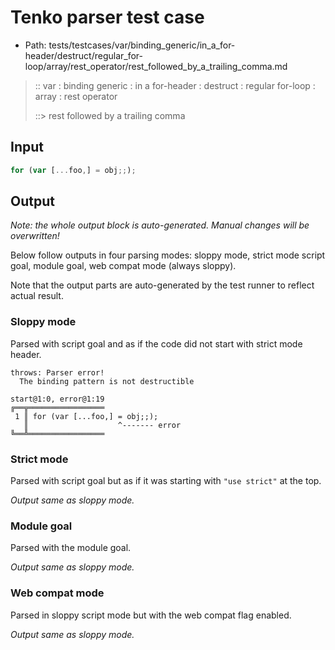 # Tenko parser test case

- Path: tests/testcases/var/binding_generic/in_a_for-header/destruct/regular_for-loop/array/rest_operator/rest_followed_by_a_trailing_comma.md

> :: var : binding generic : in a for-header : destruct : regular for-loop : array : rest operator
>
> ::> rest followed by a trailing comma

## Input


`````js
for (var [...foo,] = obj;;);
`````

## Output

_Note: the whole output block is auto-generated. Manual changes will be overwritten!_

Below follow outputs in four parsing modes: sloppy mode, strict mode script goal, module goal, web compat mode (always sloppy).

Note that the output parts are auto-generated by the test runner to reflect actual result.

### Sloppy mode

Parsed with script goal and as if the code did not start with strict mode header.

`````
throws: Parser error!
  The binding pattern is not destructible

start@1:0, error@1:19
╔══╦═════════════════
 1 ║ for (var [...foo,] = obj;;);
   ║                    ^------- error
╚══╩═════════════════

`````

### Strict mode

Parsed with script goal but as if it was starting with `"use strict"` at the top.

_Output same as sloppy mode._

### Module goal

Parsed with the module goal.

_Output same as sloppy mode._

### Web compat mode

Parsed in sloppy script mode but with the web compat flag enabled.

_Output same as sloppy mode._
